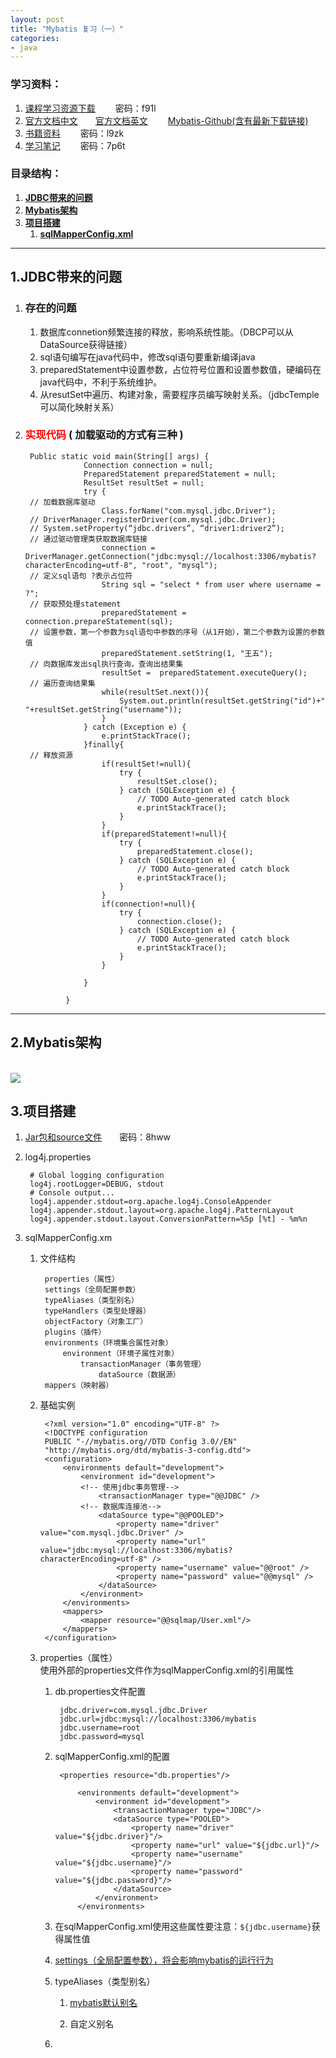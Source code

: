 ```yaml
---
layout: post
title: "Mybatis 复习（一）"
categories:
- java
---
```


### 学习资料： ###

1. [课程学习资源下载](http://pan.baidu.com/s/1o7BoTOu) &emsp;&emsp;密码：f91l
2. [官方文档中文](http://www.mybatis.org/mybatis-3/zh/index.html)&emsp;&emsp;[官方文档英文](http://www.mybatis.org/mybatis-3/) &emsp;&emsp;[Mybatis-Github(含有最新下载链接)](https://github.com/mybatis/mybatis-3/)
3. [书籍资料](http://pan.baidu.com/s/1jHH2DAu)&emsp;&emsp; 密码：l9zk
4. [学习笔记](http://pan.baidu.com/s/1c1XnVTe)&emsp;&emsp; 密码：7p6t
### 目录结构： ###

1. <a href="#1">**JDBC带来的问题**</a>
2. <a href="#2">**Mybatis架构**</a>
3. <a href="#3">**项目搭建**</a>
	1. <a href="#33">**sqlMapperConfig.xml**</a>


--------

## <a name="1">1.JDBC带来的问题</a> ##


1. ### 存在的问题 ###
	1. 数据库connetion频繁连接的释放，影响系统性能。（DBCP可以从DataSource获得链接）
	2. sql语句编写在java代码中，修改sql语句要重新编译java
	3. preparedStatement中设置参数，占位符号位置和设置参数值，硬编码在java代码中，不利于系统维护。
	4. 从resutSet中遍历、构建对象，需要程序员编写映射关系。（jdbcTemple可以简化映射关系）

1. ### <font color="red">实现代码</font> ( 加载驱动的方式有三种 )  ###

		Public static void main(String[] args) {
					Connection connection = null;
					PreparedStatement preparedStatement = null;
					ResultSet resultSet = null;
					try {
		// 加载数据库驱动
						Class.forName("com.mysql.jdbc.Driver");
		// DriverManager.registerDriver(com.mysql.jdbc.Driver);
		// System.setProperty(“jdbc.drivers”, “driver1:driver2”);
		// 通过驱动管理类获取数据库链接
						connection =  DriverManager.getConnection("jdbc:mysql://localhost:3306/mybatis?characterEncoding=utf-8", "root", "mysql");
		// 定义sql语句 ?表示占位符
						String sql = "select * from user where username = ?";
		// 获取预处理statement
						preparedStatement = connection.prepareStatement(sql);
		// 设置参数，第一个参数为sql语句中参数的序号（从1开始），第二个参数为设置的参数值
						preparedStatement.setString(1, "王五");
		// 向数据库发出sql执行查询，查询出结果集
						resultSet =  preparedStatement.executeQuery();
		// 遍历查询结果集
						while(resultSet.next()){
							System.out.println(resultSet.getString("id")+"  "+resultSet.getString("username"));
						}
					} catch (Exception e) {
						e.printStackTrace();
					}finally{
		// 释放资源
						if(resultSet!=null){
							try {
								resultSet.close();
							} catch (SQLException e) {
								// TODO Auto-generated catch block
								e.printStackTrace();
							}
						}
						if(preparedStatement!=null){
							try {
								preparedStatement.close();
							} catch (SQLException e) {
								// TODO Auto-generated catch block
								e.printStackTrace();
							}
						}
						if(connection!=null){
							try {
								connection.close();
							} catch (SQLException e) {
								// TODO Auto-generated catch block
								e.printStackTrace();
							}
						}
		
					}
		
				}

-----
## <a name="2">2.Mybatis架构</a> ##
<br/>![](img/2016-08-03-m-1.png)

## <a name="3">3.项目搭建</a> ##
1. [Jar包和source文件](http://pan.baidu.com/s/1skC4Gkl)&emsp;&emsp;密码：8hww
2. log4j.properties

		# Global logging configuration
		log4j.rootLogger=DEBUG, stdout
		# Console output...
		log4j.appender.stdout=org.apache.log4j.ConsoleAppender
		log4j.appender.stdout.layout=org.apache.log4j.PatternLayout
		log4j.appender.stdout.layout.ConversionPattern=%5p [%t] - %m%n
2. <a name="33">sqlMapperConfig.xm</a>
	1. 文件结构

			properties（属性）
			settings（全局配置参数）
			typeAliases（类型别名）
			typeHandlers（类型处理器）
			objectFactory（对象工厂）
			plugins（插件）
			environments（环境集合属性对象）
				environment（环境子属性对象）
					transactionManager（事务管理）
						dataSource（数据源）
			mappers（映射器）
	2. 基础实例
	
			<?xml version="1.0" encoding="UTF-8" ?>
			<!DOCTYPE configuration
			PUBLIC "-//mybatis.org//DTD Config 3.0//EN"
			"http://mybatis.org/dtd/mybatis-3-config.dtd">
			<configuration>
				<environments default="development">
					<environment id="development">
					<!-- 使用jdbc事务管理-->
						<transactionManager type="@@JDBC" />
					<!-- 数据库连接池-->
						<dataSource type="@@POOLED">
							<property name="driver" value="com.mysql.jdbc.Driver" />
							<property name="url" value="jdbc:mysql://localhost:3306/mybatis?characterEncoding=utf-8" />
							<property name="username" value="@@root" />
							<property name="password" value="@@mysql" />
						</dataSource>
					</environment>
				</environments>
				<mappers>
					<mapper resource="@@sqlmap/User.xml"/>
				</mappers>
			</configuration>
	2. properties（属性）<br/>
使用外部的properties文件作为sqlMapperConfig.xml的引用属性
		1. db.properties文件配置
		
				jdbc.driver=com.mysql.jdbc.Driver
				jdbc.url=jdbc:mysql://localhost:3306/mybatis
				jdbc.username=root
				jdbc.password=mysql
		2. sqlMapperConfig.xml的配置

				<properties resource="db.properties"/>

					<environments default="development">
						<environment id="development">
							<transactionManager type="JDBC"/>
							<dataSource type="POOLED">
								<property name="driver" value="${jdbc.driver}"/>
								<property name="url" value="${jdbc.url}"/>
								<property name="username" value="${jdbc.username}"/>
								<property name="password" value="${jdbc.password}"/>
							</dataSource>
						</environment>
					</environments>
		2. 在sqlMapperConfig.xml使用这些属性要注意：`${jdbc.username}`获得属性值
		3. [settings（全局配置参数），将会影响mybatis的运行行为](http://www.mybatis.org/mybatis-3/zh/configuration.html#settings)
		4. typeAliases（类型别名）
			1. [mybatis默认别名](http://www.mybatis.org/mybatis-3/zh/configuration.html#typeAliases)
			2. 自定义别名

				<typeAliases>
					<!-- 单个别名定义 -->
					<typeAlias alias="user" type="cn.itcast.mybatis.po.User" />
					<!-- 批量别名定义，扫描整个包下的类，别名为类名（首字母大写或小写都可以） -->
					<package name="cn.itcast.mybatis.po" />
				</typeAliases>
		5. 
